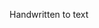 Handwritten to text

<!--
- digitizing handwritten notes for easy storage,searchability and sharing
- organizing personal journals,letters and other hand written materials into digital files

-->
